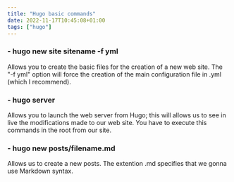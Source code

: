 ```yaml
---
title: "Hugo basic commands"
date: 2022-11-17T10:45:08+01:00
tags: ["hugo"]
---
```


### - hugo new site sitename -f yml ###

Allows you to create the basic files for the creation of a new web site. The "-f yml" option will force the creation of the main configuration file in .yml (which I recommend).


### - hugo server ###

Allows you to launch the web server from Hugo; this will allows us to see in live the modifications made to our web site. You have to execute this commands in the root from our site.

### - hugo new posts/filename.md ###

Allows us to create a new posts. The extention .md specifies that we gonna use Markdown syntax. 